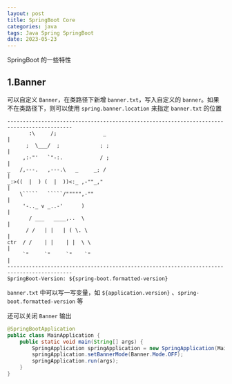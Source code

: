 ```yaml
---
layout: post
title: SpringBoot Core
categories: java
tags: Java Spring SpringBoot
date: 2023-05-23
---
```

SpringBoot 的一些特性
<!--more-->

## 1.Banner
可以自定义 `Banner`，在类路径下新增 `banner.txt`，写入自定义的 `banner`。如果不在类路径下，则可以使用 `spring.banner.location` 来指定 `banner.txt` 的位置
```
-------------------------------------------------------------------------------------------
       :\     /;               _                                                          |
      ;  \___/  ;             ; ;                                                         |
     ,:-"'   `"-:.            / ;                                                         |
_   /,---.   ,---.\   _     _; /                                                          |
_:>((  |  ) (  |  ))<:_ ,-""_,"                                                           |
    \`````   `````/""""",-""                                                              |
     '-.._ v _..-'      )                                                                 |
       / ___   ____,..  \                                                                 |
      / /   | |   | ( \. \                                                                |
ctr  / /    | |    | |  \ \                                                               |
     `"     `"     `"    `"                                                               |
-------------------------------------------------------------------------------------------
SpringBoot-Version: ${spring-boot.formatted-version}
```

`banner.txt` 中可以写一写变量，如 `${application.version}` 、`spring-boot.formatted-version` 等

还可以关闭 `Banner` 输出
```java
@SpringBootApplication
public class MainApplication {
    public static void main(String[] args) {
        SpringApplication springApplication = new SpringApplication(MainApplication.class);
        springApplication.setBannerMode(Banner.Mode.OFF);
        springApplication.run(args);
    }
}
```



